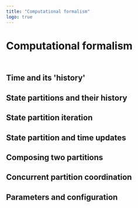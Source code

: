 ```yaml
---
title: "Computational formalism"
logo: true
---
```


# Computational formalism
<div style="height:0.75em;"></div>

## Time and its 'history'

## State partitions and their history

## State partition iteration

## State partition and time updates

## Composing two partitions

## Concurrent partition coordination

## Parameters and configuration
